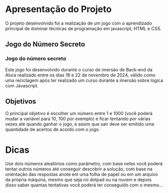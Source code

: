 # Apresentação do Projeto
O projeto desenvolvido foi a realização de um jogo com o aprendizado principal de dominar técnicas de programação em javascript, HTML e CSS.

## Jogo do Número Secreto
### Jogo do número secreto
Este jogo foi desenvolvido durante o curso de imersão de Back-end da Alura realizado entre os dias 18 e 22 de novembro de 2024, válido como uma reciclagem após ter realizado um curso durante a imersão sobre lógica com Javascript.

## Objetivos
O principal objetivo é escolher um número entre 1 e 1000 (você poderá mudar a variável para 10, 100 por exemplo) e ficar tentando por várias vezes até quando ganhar o jogo, e assim que sair deve ser emitido uma quantidade de acertos de acordo com o jogo.

# Dicas
Use dois números aleatórios como parâmetro, com base neles você poderá tentar outros números até conseguir descobrir a solução, com base na orientação das respostas anote em uma folha de papel ou em um arquivo da própria máquina, mesmo que seja no dotpad ou na nuvem e depois disso saber quantas tentativas você poderá ter conseguido com o mesmo...
